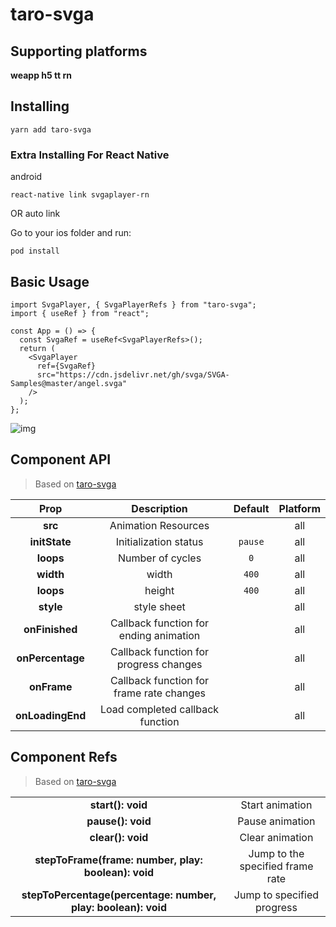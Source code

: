 # taro-svga

## Supporting platforms

**weapp h5 tt rn**

## Installing

```
yarn add taro-svga
```

### Extra Installing For React Native

android

```
react-native link svgaplayer-rn
```

OR
auto link

Go to your ios folder and run:

```
pod install
```

## Basic Usage

```tsx
import SvgaPlayer, { SvgaPlayerRefs } from "taro-svga";
import { useRef } from "react";

const App = () => {
  const SvgaRef = useRef<SvgaPlayerRefs>();
  return (
    <SvgaPlayer
      ref={SvgaRef}
      src="https://cdn.jsdelivr.net/gh/svga/SVGA-Samples@master/angel.svga"
    />
  );
};
```
![img](./angle.gif)

## Component API

> Based on [taro-svga](https://github.com/wukongyang/taro-svga)

|       Prop       |               Description                | Default | Platform |
| :--------------: | :--------------------------------------: | :-----: | :------: |
|     **src**      |           Animation Resources            |         |   all    |
|  **initState**   |          Initialization status           | `pause` |   all    |
|    **loops**     |             Number of cycles             |   `0`   |   all    |
|    **width**     |                  width                   |  `400`  |   all    |
|    **loops**     |                  height                  |  `400`  |   all    |
|    **style**     |               style sheet                |         |   all    |
|  **onFinished**  |  Callback function for ending animation  |         |   all    |
| **onPercentage** |  Callback function for progress changes  |         |   all    |
|   **onFrame**    | Callback function for frame rate changes |         |   all    |
| **onLoadingEnd** |     Load completed callback function     |         |   all    |

## Component Refs

> Based on [taro-svga](https://github.com/wukongyang/taro-svga)

|                                                               |                                  |
| :-----------------------------------------------------------: | :------------------------------: |
|                       **start(): void**                       |         Start animation          |
|                       **pause(): void**                       |         Pause animation          |
|                       **clear(): void**                       |         Clear animation          |
|      **stepToFrame(frame: number, play: boolean): void**      | Jump to the specified frame rate |
| **stepToPercentage(percentage: number, play: boolean): void** |    Jump to specified progress    |
